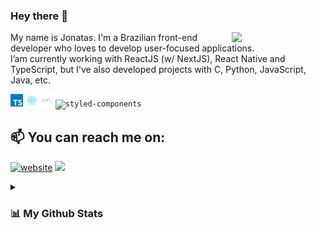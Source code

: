 ### Hey there 👋

<img 
width="150px"
align="right" src="https://camo.githubusercontent.com/ddabca49cb950ff1377c8452d7ec32d017b07780/68747470733a2f2f63646e2e646973636f72646170702e636f6d2f656d6f6a69732f3734353335343532353935383939363133382e6769663f763d31" />

<p align="left"> My name is Jonatas. I'm a Brazilian front-end developer who loves to develop user-focused applications.<br> I’am currently working with ReactJS (w/ NextJS), React Native and TypeScript, but I've also developed projects with C, Python, JavaScript, Java, etc.<br> </p>

<code><img height="20" alt="typescript" src="https://raw.githubusercontent.com/github/explore/80688e429a7d4ef2fca1e82350fe8e3517d3494d/topics/typescript/typescript.png"></code>
<code><img height="20" alt="react" src="https://raw.githubusercontent.com/github/explore/80688e429a7d4ef2fca1e82350fe8e3517d3494d/topics/react/react.png"></code>
<code><img height="20" alt="nextjs" src="https://raw.githubusercontent.com/github/explore/28b02bbc9ad9f7a503c43775aebeb515dc2da5fc/topics/nextjs/nextjs.png"></code>
<code><img height="20" alt="styled-components" src="https://camo.githubusercontent.com/1e328c6b68ff37c9e982f80e08e28ad553feed7389dab709fa90210521538226/68747470733a2f2f6d69726f2e6d656469756d2e636f6d2f6d61782f3438302f312a496f686e7732614f513545426768566f714b413756412e706e67"></code>    

## 📫 You can reach me on:

[<img alt="website" src="https://img.shields.io/badge/Jnaraujo.com-%2312100E.svg?&style=for-the-badge&logo=appveyor&logoColor=white&color=blueviolet" />](https://jnaraujo.com/)
[<img src="https://img.shields.io/badge/linkedin-%230077B5.svg?logo=linkedin&logoColor=white&style=for-the-badge">](https://www.linkedin.com/in/jnaraujo/)

<!-- 
[<img src="https://img.shields.io/badge/linkedin-%230077B5.svg?&style=for-the-badge&logo=linkedin&logoColor=white">](https://www.linkedin.com/in/jnaraujo/)
[<img src="https://img.shields.io/badge/My%20Website-jnaraujo.vercel.app-green?style=for-the-badge">](https://jnaraujo.vercel.app/) -->



<details>
  <summary><h3>📊 My Github Stats</h3></summary><br>
  
  ![jnaraujo's github stats](https://github-readme-streak-stats.herokuapp.com/?user=jnaraujo&theme=dracula&hide_border=true)
  
  ![jnaraujo's wakatime stats](https://github-readme-stats.vercel.app/api/top-langs/?username=jnaraujo&layout=compact&hide_title=true&theme=dracula&hide_border=true&langs_count=5&v=2)
  
</details>
<!--
**jnaraujo/jnaraujo** is a ✨ _special_ ✨ repository because its `README.md` (this file) appears on your GitHub profile.

Here are some ideas to get you started:

- 🔭 I’m currently working on ...
- 🌱 I’m currently learning ...
- 👯 I’m looking to collaborate on ...
- 🤔 I’m looking for help with ...
- 💬 Ask me about ...
- 📫 How to reach me: ...
- 😄 Pronouns: ...
- ⚡ Fun fact: ...
-->
